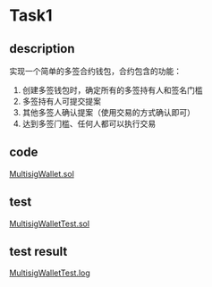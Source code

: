 # Task1

## description
实现⼀个简单的多签合约钱包，合约包含的功能：
1. 创建多签钱包时，确定所有的多签持有⼈和签名门槛
2. 多签持有⼈可提交提案
3. 其他多签⼈确认提案（使⽤交易的⽅式确认即可）
4. 达到多签⻔槛、任何⼈都可以执⾏交易

## code
[MultisigWallet.sol](./src/MultisigWallet.sol)

## test
[MultisigWalletTest.sol](./test/MultisigWalletTest.sol)

## test result
[MultisigWalletTest.log](./test/MultisigWalletTest.log)